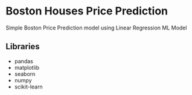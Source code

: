 # Boston Houses Price Prediction 

Simple Boston Price Prediction model using Linear Regression ML Model



## Libraries

- pandas
- matplotlib
- seaborn
- numpy
- scikit-learn

